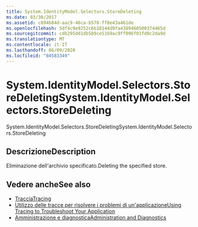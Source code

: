 ```yaml
---
title: System.IdentityModel.Selectors.StoreDeleting
ms.date: 03/30/2017
ms.assetid: c894b84d-aac9-46ca-b578-ff8e43a461de
ms.openlocfilehash: 5df4c9e9252c6b18144d9fa4389468500374465d
ms.sourcegitcommit: cdb295dd1db589ce5169ac9ff096f01fd0c2da9d
ms.translationtype: MT
ms.contentlocale: it-IT
ms.lasthandoff: 06/09/2020
ms.locfileid: "84583349"
---
```

# <a name="systemidentitymodelselectorsstoredeleting"></a><span data-ttu-id="2ffc5-102">System.IdentityModel.Selectors.StoreDeleting</span><span class="sxs-lookup"><span data-stu-id="2ffc5-102">System.IdentityModel.Selectors.StoreDeleting</span></span>
<span data-ttu-id="2ffc5-103">System.IdentityModel.Selectors.StoreDeleting</span><span class="sxs-lookup"><span data-stu-id="2ffc5-103">System.IdentityModel.Selectors.StoreDeleting</span></span>  
  
## <a name="description"></a><span data-ttu-id="2ffc5-104">Descrizione</span><span class="sxs-lookup"><span data-stu-id="2ffc5-104">Description</span></span>  
 <span data-ttu-id="2ffc5-105">Eliminazione dell'archivio specificato.</span><span class="sxs-lookup"><span data-stu-id="2ffc5-105">Deleting the specified store.</span></span>  
  
## <a name="see-also"></a><span data-ttu-id="2ffc5-106">Vedere anche</span><span class="sxs-lookup"><span data-stu-id="2ffc5-106">See also</span></span>

- [<span data-ttu-id="2ffc5-107">Traccia</span><span class="sxs-lookup"><span data-stu-id="2ffc5-107">Tracing</span></span>](index.md)
- [<span data-ttu-id="2ffc5-108">Utilizzo delle tracce per risolvere i problemi di un'applicazione</span><span class="sxs-lookup"><span data-stu-id="2ffc5-108">Using Tracing to Troubleshoot Your Application</span></span>](using-tracing-to-troubleshoot-your-application.md)
- [<span data-ttu-id="2ffc5-109">Amministrazione e diagnostica</span><span class="sxs-lookup"><span data-stu-id="2ffc5-109">Administration and Diagnostics</span></span>](../index.md)

